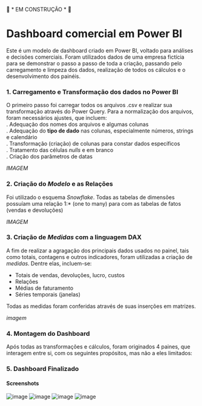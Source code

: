  🚧 * EM CONSTRUÇÃO * 🚧


# Dashboard comercial em Power BI
Este é um modelo de dashboard criado em Power BI, voltado para análises e decisões comerciais. Foram utilizados dados de uma empresa fictícia para se demonstrar o passo a passo de toda a criação, passando pelo carregamento e limpeza dos dados, realização de todos os cálculos e o desenvolvimento dos painéis.

### 1. Carregamento e Transformação dos dados no Power BI
O primeiro passo foi carregar todos os arquivos .csv e realizar sua transformação através do Power Query. Para a normalização dos arquivos, foram necessários ajustes, que incluem:  
. Adequação dos nomes dos arquivos e algumas colunas  
. Adequação do **tipo de dado** nas colunas, especialmente números, strings e calendário  
. Transformação (criação) de colunas para constar dados específicos  
. Tratamento das células *nulls* e em branco  
. Criação dos parâmetros de datas  


*IMAGEM*

### 2. Criação do *Modelo* e as Relações
Foi utilizado o esquema *Snowflake*. Todas as tabelas de dimensões possuíam uma relação 1:* (one to many) para com as tabelas de fatos (vendas e devoluções)

*IMAGEM*
 
### 3. Criação de *Medidas* com a linguagem DAX
A fim de realizar a agragação dos principais dados usados no painel, tais como totais, contagens e outros indicadores, foram utilizadas a criação de *medidas*. Dentre elas, incluem-se:  
- Totais de vendas, devoluções, lucro, custos  
- Relações
- Médias de faturamento  
- Séries temporais (janelas)

Todas as medidas foram conferidas através de suas inserções em matrizes.


*imagem*

### 4. Montagem do Dashboard
Após todas as transformações e cálculos, foram originados 4 paines, que interagem entre si, com os seguintes propósitos, mas não a eles limitados:  


### 5. Dashboard Finalizado
#### Screenshots

![image](https://github.com/user-attachments/assets/c35666cb-488d-439d-8606-0d1806045c35)
![image](https://github.com/user-attachments/assets/0bb83554-7c7a-4a2c-b310-fcb8174f0498)
![image](https://github.com/user-attachments/assets/707b0005-a160-48fb-9188-8ef5cbfb7ef0)
![image](https://github.com/user-attachments/assets/7d6b52ef-999c-4334-86f3-d4fb858c54f6)
